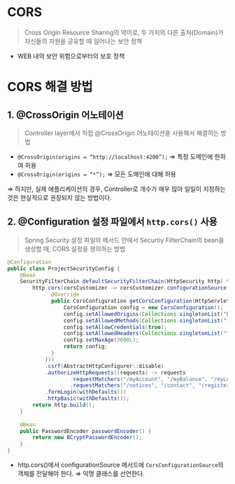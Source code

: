 # CORS

> Cross Origin Resource Sharing의 약어로, 두 가지의 다른 출처(Domain)가 자신들의 자원을 공유할 때 일어나는 보안 정책
> 
- WEB 내의 보안 위험으로부터의 보호 정책

# CORS 해결 방법

## 1. @CrossOrigin 어노테이션

> Controller layer에서 직접 @CrossOrigin 어노테이션을 사용해서 해결하는 방법
> 
- `@CrossOrigin(origins = “http://localhost:4200”);` ⇒ 특정 도메인에 한하여 허용
- `@CrossOrigin(origins = “*”);` ⇒ 모든 도메인에 대해 허용

⇒ 하지만, 실제 애플리케이션의 경우, Controller로 개수가 매우 많아 일일이 지정하는 것은 현실적으로 권장되지 않는 방법이다.

## 2. @Configuration 설정 파일에서 `http.cors()` 사용

> Spring Security 설정 파일의 메서드 안에서 Securtiy FilterChain의 bean을 생성할 때, CORS 설정을 정의하는 방법
> 

```java
@Configuration
public class ProjectSecurityConfig {
	@Bean
	SecurityFilterChain defaultSecurityFilterChain(HttpSecurity http) throws Exception {
	    http.cors(corsCustomizer -> corsCustomizer.configurationSource(new CorsConfigurationSource() {
              @Override
              public CorsConfiguration getCorsConfiguration(HttpServletRequest request) {
                  CorsConfiguration config = new CorsConfiguration();
                  config.setAllowedOrigins(Collections.singletonList("http://localhost:4200"));
                  config.setAllowedMethods(Collections.singletonList("*"));
                  config.setAllowCredentials(true);
                  config.setAllowedHeaders(Collections.singletonList("*"));
                  config.setMaxAge(3600L);
                  return config;
              }
            }))
            .csrf(AbstractHttpConfigurer::disable)
            .authorizeHttpRequests((requests) -> requests
                    .requestMatchers("/myAccount", "/myBalance", "/myLoans", "/myCards", "/user").authenticated()
                    .requestMatchers("/notices", "/contact", "/register").permitAll())
            .formLogin(withDefaults())
            .httpBasic(withDefaults());
	    return http.build();
	}
	
	@Bean
	public PasswordEncoder passwordEncoder() {
	    return new BCryptPasswordEncoder();
	}
}

```

- http.cors()에서 configurationSource 메서드에 `CorsConfigurationSource`의 객체를 전달해야 한다. ⇒ 익명 클래스를 선언한다.